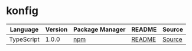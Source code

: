 # konfig

|Language|Version|Package Manager|README|Source|
|-|-|-|-|-|
|TypeScript|1.0.0|[npm](https://www.npmjs.com/package/typescript-file-upload-node/v/1.0.0)|[README](https://github.com/konfig-dev/konfig/tree/main/typescript#readme)|[Source](https://github.com/konfig-dev/konfig/tree/main/typescript)|